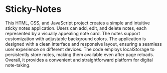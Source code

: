 # Sticky-Notes

This HTML, CSS, and JavaScript project creates a simple and intuitive sticky notes application. Users can add, edit, and delete notes, each represented by a visually appealing note card. The notes support customization with adjustable background colors. The application is designed with a clean interface and responsive layout, ensuring a seamless user experience on different devices. The code employs localStorage to persistently store notes, making them available even after page reloads. Overall, it provides a convenient and straightforward platform for digital note-taking.
